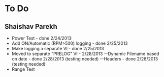 # To Do
## Shaishav Parekh
- Power Test - done 2/24/2013
- Add ON/Automatic (RPM>500) logging - done 2/25/2013
- Make logging a separate VI - done 2/25/2013
- Moved to separate "PRELOG" VI - 2/28/2013
	--Dynamic Filename based on date - done 2/28/2013 (testing needed)
	--Headers - done 2/28/2013 (testing needed)
- Range Test